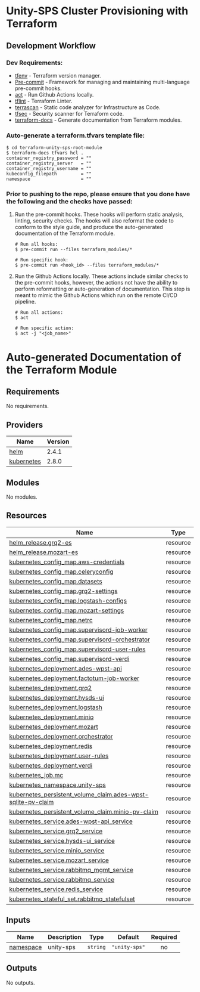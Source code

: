 # Unity-SPS Cluster Provisioning with Terraform

## Development Workflow

### Dev Requirements:

- [tfenv](https://github.com/tfutils/tfenv) - Terraform version manager.
- [Pre-commit](https://pre-commit.com/) - Framework for managing and maintaining multi-language pre-commit hooks.
- [act](https://github.com/nektos/act) - Run Github Actions locally.
- [tflint](https://github.com/terraform-linters/tflint) - Terraform Linter.
- [terrascan](https://github.com/accurics/terrascan) - Static code analyzer for Infrastructure as Code.
- [tfsec](https://github.com/aquasecurity/tfsec) - Security scanner for Terraform code.
- [terraform-docs](https://github.com/terraform-docs/terraform-docs) - Generate documentation from Terraform modules.

### Auto-generate a terraform.tfvars template file:

```shell
$ cd terraform-unity-sps-root-module
$ terraform-docs tfvars hcl .
container_registry_password = ""
container_registry_server   = ""
container_registry_username = ""
kubeconfig_filepath         = ""
namespace                   = ""
```

### Prior to pushing to the repo, please ensure that you done have the following and the checks have passed:

1. Run the pre-commit hooks. These hooks will perform static analysis, linting, security checks. The hooks will also reformat the code to conform to the style guide, and produce the auto-generated documentation of the Terraform module.

   ```shell
   # Run all hooks:
   $ pre-commit run --files terraform_modules/*

   # Run specific hook:
   $ pre-commit run <hook_id> --files terraform_modules/*
   ```

2. Run the Github Actions locally. These actions include similar checks to the pre-commit hooks, however, the actions not have the ability to perform reformatting or auto-generation of documentation. This step is meant to mimic the Github Actions which run on the remote CI/CD pipeline.

   ```shell
   # Run all actions:
   $ act

   # Run specific action:
   $ act -j "<job_name>"
   ```

# Auto-generated Documentation of the Terraform Module

<!-- BEGINNING OF PRE-COMMIT-TERRAFORM DOCS HOOK -->

## Requirements

No requirements.

## Providers

| Name                                                                  | Version |
| --------------------------------------------------------------------- | ------- |
| <a name="provider_helm"></a> [helm](#provider_helm)                   | 2.4.1   |
| <a name="provider_kubernetes"></a> [kubernetes](#provider_kubernetes) | 2.8.0   |

## Modules

No modules.

## Resources

| Name                                                                                                                                                                       | Type     |
| -------------------------------------------------------------------------------------------------------------------------------------------------------------------------- | -------- |
| [helm_release.grq2-es](https://registry.terraform.io/providers/hashicorp/helm/latest/docs/resources/release)                                                               | resource |
| [helm_release.mozart-es](https://registry.terraform.io/providers/hashicorp/helm/latest/docs/resources/release)                                                             | resource |
| [kubernetes_config_map.aws-credentials](https://registry.terraform.io/providers/hashicorp/kubernetes/latest/docs/resources/config_map)                                     | resource |
| [kubernetes_config_map.celeryconfig](https://registry.terraform.io/providers/hashicorp/kubernetes/latest/docs/resources/config_map)                                        | resource |
| [kubernetes_config_map.datasets](https://registry.terraform.io/providers/hashicorp/kubernetes/latest/docs/resources/config_map)                                            | resource |
| [kubernetes_config_map.grq2-settings](https://registry.terraform.io/providers/hashicorp/kubernetes/latest/docs/resources/config_map)                                       | resource |
| [kubernetes_config_map.logstash-configs](https://registry.terraform.io/providers/hashicorp/kubernetes/latest/docs/resources/config_map)                                    | resource |
| [kubernetes_config_map.mozart-settings](https://registry.terraform.io/providers/hashicorp/kubernetes/latest/docs/resources/config_map)                                     | resource |
| [kubernetes_config_map.netrc](https://registry.terraform.io/providers/hashicorp/kubernetes/latest/docs/resources/config_map)                                               | resource |
| [kubernetes_config_map.supervisord-job-worker](https://registry.terraform.io/providers/hashicorp/kubernetes/latest/docs/resources/config_map)                              | resource |
| [kubernetes_config_map.supervisord-orchestrator](https://registry.terraform.io/providers/hashicorp/kubernetes/latest/docs/resources/config_map)                            | resource |
| [kubernetes_config_map.supervisord-user-rules](https://registry.terraform.io/providers/hashicorp/kubernetes/latest/docs/resources/config_map)                              | resource |
| [kubernetes_config_map.supervisord-verdi](https://registry.terraform.io/providers/hashicorp/kubernetes/latest/docs/resources/config_map)                                   | resource |
| [kubernetes_deployment.ades-wpst-api](https://registry.terraform.io/providers/hashicorp/kubernetes/latest/docs/resources/deployment)                                       | resource |
| [kubernetes_deployment.factotum-job-worker](https://registry.terraform.io/providers/hashicorp/kubernetes/latest/docs/resources/deployment)                                 | resource |
| [kubernetes_deployment.grq2](https://registry.terraform.io/providers/hashicorp/kubernetes/latest/docs/resources/deployment)                                                | resource |
| [kubernetes_deployment.hysds-ui](https://registry.terraform.io/providers/hashicorp/kubernetes/latest/docs/resources/deployment)                                            | resource |
| [kubernetes_deployment.logstash](https://registry.terraform.io/providers/hashicorp/kubernetes/latest/docs/resources/deployment)                                            | resource |
| [kubernetes_deployment.minio](https://registry.terraform.io/providers/hashicorp/kubernetes/latest/docs/resources/deployment)                                               | resource |
| [kubernetes_deployment.mozart](https://registry.terraform.io/providers/hashicorp/kubernetes/latest/docs/resources/deployment)                                              | resource |
| [kubernetes_deployment.orchestrator](https://registry.terraform.io/providers/hashicorp/kubernetes/latest/docs/resources/deployment)                                        | resource |
| [kubernetes_deployment.redis](https://registry.terraform.io/providers/hashicorp/kubernetes/latest/docs/resources/deployment)                                               | resource |
| [kubernetes_deployment.user-rules](https://registry.terraform.io/providers/hashicorp/kubernetes/latest/docs/resources/deployment)                                          | resource |
| [kubernetes_deployment.verdi](https://registry.terraform.io/providers/hashicorp/kubernetes/latest/docs/resources/deployment)                                               | resource |
| [kubernetes_job.mc](https://registry.terraform.io/providers/hashicorp/kubernetes/latest/docs/resources/job)                                                                | resource |
| [kubernetes_namespace.unity-sps](https://registry.terraform.io/providers/hashicorp/kubernetes/latest/docs/resources/namespace)                                             | resource |
| [kubernetes_persistent_volume_claim.ades-wpst-sqlite-pv-claim](https://registry.terraform.io/providers/hashicorp/kubernetes/latest/docs/resources/persistent_volume_claim) | resource |
| [kubernetes_persistent_volume_claim.minio-pv-claim](https://registry.terraform.io/providers/hashicorp/kubernetes/latest/docs/resources/persistent_volume_claim)            | resource |
| [kubernetes_service.ades-wpst-api_service](https://registry.terraform.io/providers/hashicorp/kubernetes/latest/docs/resources/service)                                     | resource |
| [kubernetes_service.grq2_service](https://registry.terraform.io/providers/hashicorp/kubernetes/latest/docs/resources/service)                                              | resource |
| [kubernetes_service.hysds-ui_service](https://registry.terraform.io/providers/hashicorp/kubernetes/latest/docs/resources/service)                                          | resource |
| [kubernetes_service.minio_service](https://registry.terraform.io/providers/hashicorp/kubernetes/latest/docs/resources/service)                                             | resource |
| [kubernetes_service.mozart_service](https://registry.terraform.io/providers/hashicorp/kubernetes/latest/docs/resources/service)                                            | resource |
| [kubernetes_service.rabbitmq_mgmt_service](https://registry.terraform.io/providers/hashicorp/kubernetes/latest/docs/resources/service)                                     | resource |
| [kubernetes_service.rabbitmq_service](https://registry.terraform.io/providers/hashicorp/kubernetes/latest/docs/resources/service)                                          | resource |
| [kubernetes_service.redis_service](https://registry.terraform.io/providers/hashicorp/kubernetes/latest/docs/resources/service)                                             | resource |
| [kubernetes_stateful_set.rabbitmq_statefulset](https://registry.terraform.io/providers/hashicorp/kubernetes/latest/docs/resources/stateful_set)                            | resource |

## Inputs

| Name                                                         | Description | Type     | Default       | Required |
| ------------------------------------------------------------ | ----------- | -------- | ------------- | :------: |
| <a name="input_namespace"></a> [namespace](#input_namespace) | unity-sps   | `string` | `"unity-sps"` |    no    |

## Outputs

No outputs.

<!-- END OF PRE-COMMIT-TERRAFORM DOCS HOOK -->
